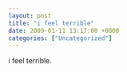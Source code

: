 ```yaml
---
layout: post
title: "i feel terrible"
date: 2009-01-11 13:17:00 +0000
categories: ["Uncategorized"]
---
```


i feel terrible.